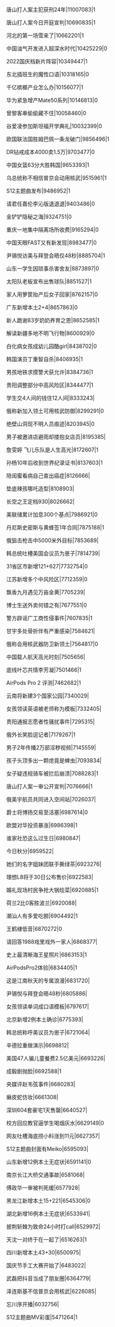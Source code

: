 唐山打人案主犯获刑24年|11007083|1

唐山打人案今日开庭宣判|10690835|1

河北的第一场雪来了|10662201|1

中国油气开发进入超深水时代|10425229|0

2022国庆档新片阵容|10349447|1

东北插班生的魔性口语|10318165|0

千亿槟榔产业怎么办|10156077|1

华为紧急增产Mate50系列|10146813|0

曾黎客串偷偷藏不住|10058460|0

谷爱凌参加斯坦福开学典礼|10032399|0

欧国联法国胜姆巴佩一条龙破门|9856496|1

DR钻戒成本4000卖1.5万|9703477|0

中国女篮63分大胜韩国|9653393|1

乌总统称不相信普京会动用核武|9515961|1

S12主题曲发布|9486952|1

请君任嘉伦李沁版退退退|9403486|0

金铲铲隐秘之海|9324751|0

重庆一地集中隔离场所收费|9165294|0

中国天眼FAST又有新发现|8983477|0

尹锡悦访美与拜登会晤仅48秒|8885704|1

山东一学生因琐事杀害舍友|8873897|0

太阳队老板宣布出售球队|8851527|1

家人用箩筐抬产后女子回家|8762157|0

广东新增本土2+4|8657863|0

新人跪谢83岁奶奶养育之恩|8652585|1

解读新疆多地不明飞行物|8600929|0

白化病女孩成幼儿园酷girl|8438702|0

韩国演员丁重智自杀|8406935|1

男孩地铁求摸警犬获允许|8384736|1

贵阳调整部分中高风险区|8344477|1

学生交4人间的钱住12人间|8333243|

俄称新加入领土可用核武防御|8299291|0

绝壁山洞现不明人员痕迹|8203945|0

男子被邀进店避雨却搂抱女店员|8195385|

詹雯婷 飞儿乐队是人生高光|8172607|1

孙杨10年后收到世界纪录证书|8137603|1

陪闺蜜看病自己查出癌症|8126666|

垫底辣孩哪吒造型|8108903|

长空之王定档930|8026662|

美联储累计加息300个基点|7986921|0

丹尼斯史密斯与黄蜂签1年合同|7875188|1

俄狙击枪击中5000米外目标|7853689|

韩总统吐槽美国会议员为崽子|7814739|

31省区市新增121+627|7732754|0

江苏新增多个中风险区|7712359|0

飘香九月遇见万亩金黄|7705239|

博士生送外卖何错之有|7677551|0

警方辟谣广工商性侵事件|7607835|1

甘宇多处骨折伴有严重感染|7584621|

俄称会用核武器防卫新领土|7564817|0

中国载人航天高光时刻|7505656|

底线叶芯共情李芳凝|7501466|1

AirPods Pro 2 评测|7462682|1

云南将新建3个国家公园|7340029|

女孩领读英语被老师称为模板|7332405|

贵阳通报志愿者性骚扰事件|7295315|

俄外长笑脸逗记者|7179267|1

男子2年传播2万部淫秽视频|7145559|

孩子头顶多出一颗痣竟是蜱虫|7093834|

女子疑违规骑车被拦后崩溃|7088283|1

唐山打人案一审公开宣判|7076666|1

俄美宇航员共同进入空间站|7026037|

爵士将博扬交易至活塞|6987614|0

欧盟对华投资暴涨|6986398|1

谁家社恐这么过生日|6980847|

今日秋分|6959522|

她们的名字姐妹团联手撕绿茶|6923276|

理想L8将于30日公布售价|6922583|

婚礼现场村民争抢大锅烩菜|6920885|1

荷兰2比0客胜波兰|6920088|

潮汕人有多爱吃朥|6904492|1

王鹤棣低音|6870272|0

请回答1988戏里戏外一家人|6868377|

史上最清晰海王星照片|6863153|1

AirPodsPro2体验|6834405|1

这是江南秋天的专属浪漫|6831720|

尹锡悦与拜登会晤48秒|6805886|

女孩领读单词成口语模板|6797617|

北京新增2例本土确诊|6775393|

韩总统称呼美议员为崽子|6721064|

辛德拉重做演示|6698812|

美国47人骗儿童餐费2.5亿美元|6693226|

成毅剧抛脸|6692588|1

央媒评赵韦弦事件|6680283|

癞皮蛇仿妆|6661308|

深圳604套豪宅1天售罄|6640527|

校方回应教官逼学生喝烟灰水|6629149|0

网友吐槽海底捞小料涨到11元|6627357|

S12主题曲封面有Meiko|6595093|

山东新增12例本土无症状|6591141|0

南京长江大桥交通事故|6581068|

傅政华一审被判死缓|6577928|

黑龙江新增本土15+221|6545306|0

湖北新增16例本土无症状|6533941|

披荆斩棘为致命24小时打call|6529972|

天沈一对终于在一起了|6516263|1

四川新增本土43+30|6500975|

国庆节手工大赛开始了|6483022|

武磊把抖音当成了朋友圈|6364779|

泽连斯基不信普京会用核武|6226085|

忘川序开播|6032756|

S12主题曲MV彩蛋|5471264|1


